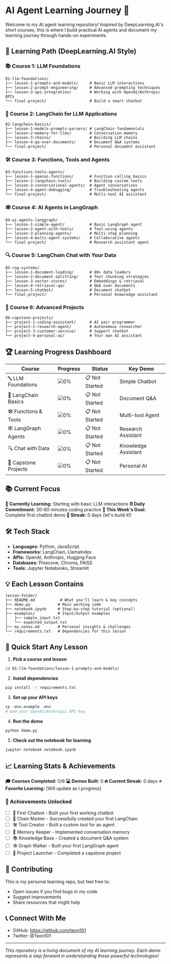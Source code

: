 # AI Agent Learning Journey 🤖

Welcome to my AI agent learning repository! Inspired by DeepLearning.AI's short courses, this is where I build practical AI agents and document my learning journey through hands-on experiments.

## 🎯 Learning Path (DeepLearning.AI Style)

### 📚 Course 1: LLM Foundations
```
01-llm-foundations/
├── lesson-1-prompts-and-models/     # Basic LLM interactions
├── lesson-2-prompt-engineering/     # Advanced prompting techniques  
├── lesson-3-api-integration/        # Working with OpenAI/Anthropic APIs
└── final-project/                   # Build a smart chatbot
```

### 🔗 Course 2: LangChain for LLM Applications  
```
02-langchain-basics/
├── lesson-1-models-prompts-parsers/ # LangChain fundamentals
├── lesson-2-memory-for-llms/        # Conversation memory
├── lesson-3-chains/                 # Building LLM chains
├── lesson-4-qa-over-documents/      # Document Q&A systems
└── final-project/                   # Personal document assistant
```

### 🛠️ Course 3: Functions, Tools and Agents
```
03-functions-tools-agents/
├── lesson-1-openai-functions/       # Function calling basics
├── lesson-2-langchain-tools/        # Building custom tools
├── lesson-3-conversational-agents/  # Agent conversations
├── lesson-4-agent-debugging/        # Troubleshooting agents
└── final-project/                   # Multi-tool AI assistant
```

### 🕸️ Course 4: AI Agents in LangGraph
```
04-ai-agents-langgraph/
├── lesson-1-simple-agent/           # Basic LangGraph agent
├── lesson-2-agent-with-tools/       # Tool-using agents
├── lesson-3-planning-agents/        # Multi-step planning
├── lesson-4-multi-agent-systems/    # Collaborative agents
└── final-project/                   # Research assistant agent
```

### 🔍 Course 5: LangChain Chat with Your Data
```
05-rag-systems/
├── lesson-1-document-loading/       # 80+ data loaders
├── lesson-2-document-splitting/     # Text chunking strategies
├── lesson-3-vector-stores/          # Embeddings & retrieval
├── lesson-4-retrieval-qa/           # Q&A over documents
├── lesson-5-chatbot/                # Document chatbot
└── final-project/                   # Personal knowledge assistant
```

### 🚀 Course 6: Advanced Projects
```
06-capstone-projects/
├── project-1-coding-assistant/      # AI pair programmer
├── project-2-research-agent/        # Autonomous researcher  
├── project-3-customer-service/      # Support chatbot
└── project-4-personal-ai/           # Your own AI assistant
```

## 🏆 Learning Progress Dashboard

| Course | Progress | Status | Key Demo |
|--------|----------|---------|----------|
| 🔤 LLM Foundations | ![0%](https://progress-bar.dev/0) | 📋 Not Started | Simple Chatbot |
| 🔗 LangChain Basics | ![0%](https://progress-bar.dev/0) | 📋 Not Started | Document Q&A |
| 🛠️ Functions & Tools | ![0%](https://progress-bar.dev/0) | 📋 Not Started | Multi-tool Agent |
| 🕸️ LangGraph Agents | ![0%](https://progress-bar.dev/0) | 📋 Not Started | Research Assistant |
| 🔍 Chat with Data | ![0%](https://progress-bar.dev/0) | 📋 Not Started | Knowledge Assistant |
| 🚀 Capstone Projects | ![0%](https://progress-bar.dev/0) | 📋 Not Started | Personal AI |

## 📚 Current Focus

**📖 Currently Learning:** Starting with basic LLM interactions
**⏰ Daily Commitment:** 30-60 minutes coding practice
**🎯 This Week's Goal:** Complete first chatbot demo
**🔄 Streak:** 0 days (let's build it!)

## 🛠️ Tech Stack

- **Languages:** Python, JavaScript
- **Frameworks:** LangChain, LlamaIndex
- **APIs:** OpenAI, Anthropic, Hugging Face
- **Databases:** Pinecone, Chroma, FAISS
- **Tools:** Jupyter Notebooks, Streamlit

## 💡 Each Lesson Contains

```
lesson-folder/
├── README.md           # What you'll learn & key concepts
├── demo.py            # Main working code
├── notebook.ipynb     # Step-by-step tutorial (optional)
├── examples/          # Input/output examples
│   ├── sample_input.txt
│   └── expected_output.txt
├── my_notes.md        # Personal insights & challenges
└── requirements.txt   # Dependencies for this lesson
```

## 🚀 Quick Start Any Lesson

1. **Pick a course and lesson**
```bash
cd 01-llm-foundations/lesson-1-prompts-and-models/
```

2. **Install dependencies**
```bash
pip install -r requirements.txt
```

3. **Set up your API keys**
```bash
cp .env.example .env
# Add your OpenAI/Anthropic API key
```

4. **Run the demo**
```bash
python demo.py
```

5. **Check out the notebook for learning**
```bash
jupyter notebook notebook.ipynb
```

## 📈 Learning Stats & Achievements

**🎓 Courses Completed:** 0/6
**💻 Demos Built:** 0
**🔥 Current Streak:** 0 days
**⭐ Favorite Learning:** [Will update as I progress]

### 🏅 Achievements Unlocked
- [ ] 🤖 First Chatbot - Built your first working chatbot
- [ ] 🔗 Chain Master - Successfully created your first LangChain
- [ ] 🛠️ Tool Creator - Built a custom tool for an agent
- [ ] 🧠 Memory Keeper - Implemented conversation memory
- [ ] 📚 Knowledge Base - Created a document Q&A system
- [ ] 🕸️ Graph Walker - Built your first LangGraph agent
- [ ] 🚀 Project Launcher - Completed a capstone project

## 🤝 Contributing

This is my personal learning repo, but feel free to:
- Open issues if you find bugs in my code
- Suggest improvements
- Share resources that might help

## 📞 Connect With Me

- GitHub:   https://github.com/teon101
- Twitter: @Teon101


---

*This repository is a living document of my AI learning journey. Each demo represents a step forward in understanding these powerful technologies!*

